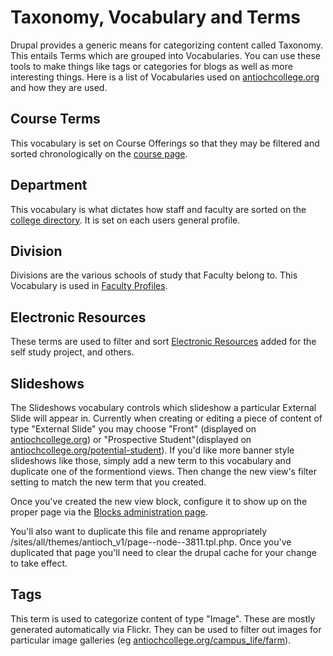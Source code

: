 # Taxonomy, Vocabulary and Terms
Drupal provides a generic means for categorizing content called Taxonomy. This entails Terms which are grouped into Vocabularies. You can use these tools to make things like tags or categories for blogs as well as more interesting things. Here is a list of Vocabularies used on [antiochcollege.org](http://antiochcollege.org) and how they are used.

## Course Terms 

This vocabulary is set on Course Offerings so that they may be filtered and sorted chronologically on the [course page](http://antiochcollege.org/academics/courses).


## Department

This vocabulary is what dictates how staff and faculty are sorted on the [college directory](http://antiochcollege.org/college-directory). It is set on each users general profile.

## Division

Divisions are the various schools of study that Faculty belong to. This Vocabulary is used in [Faculty Profiles](http://antiochcollege.org/academics/faculty).

## Electronic Resources

These terms are used to filter and sort [Electronic Resources](http://antiochcollege.org/about/electronic-resources) added for the self study project, and others.

## Slideshows 

The Slideshows vocabulary controls which slideshow a particular External Slide will appear in. Currently when creating or editing a piece of content of type "External Slide" you may choose "Front" (displayed on [antiochcollege.org](http://antiochcollege.org)) or "Prospective Student"(displayed on [antiochcollege.org/potential-student](http://antiochcollege.org/potential-student)). If you'd like more banner style slideshows like those, simply add a new term to this vocabulary and duplicate one of the formentiond views. Then change the new view's filter setting to match the new term that you created.

Once you've created the new view block, configure it to show up on the proper page via the [Blocks administration page](http://antiochcollege.org/admin/structure/block). 

You'll also want to duplicate this file and rename appropriately /sites/all/themes/antioch_v1/page--node--3811.tpl.php. Once you've duplicated that page you'll need to clear the drupal cache for your change to take effect.


## Tags

This term is used to categorize content of type "Image". These are mostly generated automatically via Flickr. They can be used to filter out images for particular image galleries (eg [antiochcollege.org/campus_life/farm](http://antiochcollege.org/campus_life/farm)).